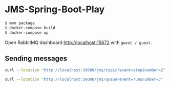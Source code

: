 # JMS-Spring-Boot-Play

```bash
$ mvn package
$ docker-compose build
$ docker-compose up
```

Open RabbitMQ dashboard [http://localhost:15672](http://localhost:15672) with `guest / guest`.


## Sending messages


```bash
curl --location "http://localhost:58080/jms/topic?event=stop&number=2"
```

```bash
curl --location "http://localhost:58080/jms/queue?event=run&number=3"
```
